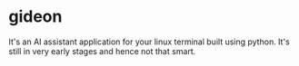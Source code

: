 # gideon
It's an AI assistant application for your linux terminal built using python. It's still in very early stages and hence not that smart.
